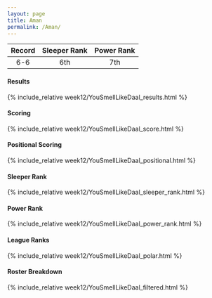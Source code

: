 ```yaml
---
layout: page
title: Aman
permalink: /Aman/
---
```


Record | Sleeper Rank | Power Rank               
:--: | :--: | :--:
6-6 | 6th | 7th   

#### Results
{% include_relative week12/YouSmellLikeDaal_results.html %}

#### Scoring
{% include_relative week12/YouSmellLikeDaal_score.html %}

#### Positional Scoring
{% include_relative week12/YouSmellLikeDaal_positional.html %}

#### Sleeper Rank
{% include_relative week12/YouSmellLikeDaal_sleeper_rank.html %}

#### Power Rank
{% include_relative week12/YouSmellLikeDaal_power_rank.html %}

#### League Ranks
{% include_relative week12/YouSmellLikeDaal_polar.html %}

#### Roster Breakdown
{% include_relative week12/YouSmellLikeDaal_filtered.html %}
